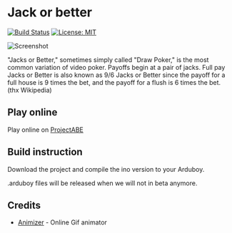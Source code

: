 # Jack or better

[![Build Status](https://travis-ci.org/kyuranGames/poker.svg?branch=master)](https://travis-ci.org/travis-ci/travis-api) [![License: MIT](https://img.shields.io/badge/License-MIT-yellow.svg)](https://opensource.org/licenses/MIT)

![Screenshot](poker.gif)

"Jacks or Better," sometimes simply called "Draw Poker," is the most common variation of video poker. Payoffs begin at a pair of jacks. Full pay Jacks or Better is also known as 9/6 Jacks or Better since the payoff for a full house is 9 times the bet, and the payoff for a flush is 6 times the bet. (thx Wikipedia)

## Play online

Play online on [ProjectABE](https://felipemanga.github.io/ProjectABE/?url=https://raw.githubusercontent.com/kyuranGames/jacks-or-better/master/arduboy/jacksorbetter.hex)

## Build instruction

Download the project and compile the ino version to your Arduboy.

.arduboy files will be released when we will not in beta anymore.


## Credits

- [Animizer](http://animizer.net/en/gif-apng-assembler) - Online Gif animator
